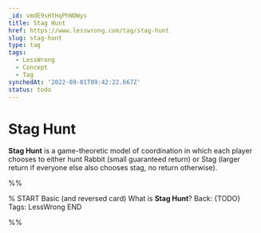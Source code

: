 ```yaml
---
_id: vmdE9sHtHqPhNDWys
title: Stag Hunt
href: https://www.lesswrong.com/tag/stag-hunt
slug: stag-hunt
type: tag
tags:
  - LessWrong
  - Concept
  - Tag
synchedAt: '2022-09-01T09:42:22.667Z'
status: todo
---
```


# Stag Hunt

**Stag Hunt** is a game-theoretic model of coordination in which each player chooses to either hunt Rabbit (small guaranteed return) or Stag (larger return if everyone else also chooses stag, no return otherwise).


%%

% START
Basic (and reversed card)
What is **Stag Hunt**?
Back: {TODO}
Tags: LessWrong
END
<!--ID: 1663156967510-->


%%
	

